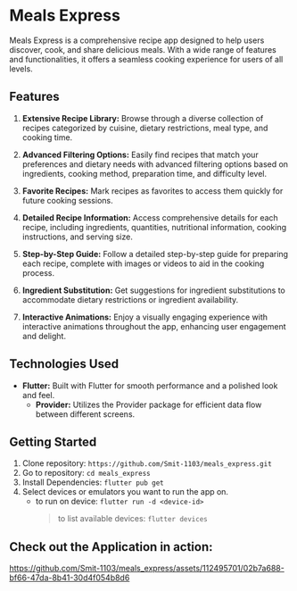 # Meals Express

Meals Express is a comprehensive recipe app designed to help users discover, cook, and share delicious meals. With a wide range of features and functionalities, it offers a seamless cooking experience for users of all levels.

## Features

1. **Extensive Recipe Library:** Browse through a diverse collection of recipes categorized by cuisine, dietary restrictions, meal type, and cooking time.

2. **Advanced Filtering Options:** Easily find recipes that match your preferences and dietary needs with advanced filtering options based on ingredients, cooking method, preparation time, and difficulty level.

3. **Favorite Recipes:** Mark recipes as favorites to access them quickly for future cooking sessions.

4. **Detailed Recipe Information:** Access comprehensive details for each recipe, including ingredients, quantities, nutritional information, cooking instructions, and serving size.

5. **Step-by-Step Guide:** Follow a detailed step-by-step guide for preparing each recipe, complete with images or videos to aid in the cooking process.

6. **Ingredient Substitution:** Get suggestions for ingredient substitutions to accommodate dietary restrictions or ingredient availability.

7. **Interactive Animations:** Enjoy a visually engaging experience with interactive animations throughout the app, enhancing user engagement and delight.

## Technologies Used

- **Flutter:** Built with Flutter for smooth performance and a polished look and feel.
   - **Provider:** Utilizes the Provider package for efficient data flow between different screens.

## Getting Started

1. Clone repository: `https://github.com/Smit-1103/meals_express.git`
2. Go to repository: `cd meals_express`
3. Install Dependencies: `flutter pub get`
4. Select devices or emulators you want to run the app on.
   - to run on device: `flutter run -d <device-id>`
     > to list available devices: `flutter devices`

## Check out the Application in action:

https://github.com/Smit-1103/meals_express/assets/112495701/02b7a688-bf66-47da-8b41-30d4f054b8d6
